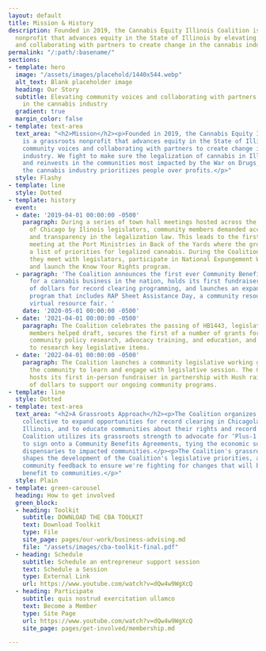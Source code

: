 ```yaml
---
layout: default
title: Mission & History
description: Founded in 2019, the Cannabis Equity Illinois Coalition is a grassroots
  nonprofit that advances equity in the State of Illinois by elevating community voices
  and collaborating with partners to create change in the cannabis industry.
permalink: "/:path/:basename/"
sections:
- template: hero
  image: "/assets/images/placehold/1440x544.webp"
  alt_text: Blank placeholder image
  heading: Our Story
  subtitle: Elevating community voices and collaborating with partners to create change
    in the cannabis industry
  gradient: true
  margin_color: false
- template: text-area
  text_area: "<h2>Mission</h2><p>Founded in 2019, the Cannabis Equity Illinois Coalition
    is a grassroots nonprofit that advances equity in the State of Illinois by elevating
    community voices and collaborating with partners to create change in the cannabis
    industry. We fight to make sure the legalization of cannabis in Illinois repairs
    and reinvests in the communities most impacted by the War on Drugs, and to ensure
    the cannabis industry prioritizes people over profits.</p>"
  style: Flashy
- template: line
  style: Dotted
- template: history
  event:
  - date: '2019-04-01 00:00:00 -0500'
    paragraph: During a series of town hall meetings hosted across the South Side
      of Chicago by Ilinois legislators, community members demanded accountability
      and transparency in the legalization law. This leads to the first Coalition
      meeting at the Port Ministries in Back of the Yards where the group develops
      a list of priorities for legalized cannabis. During the Coalition’s first year,
      they meet with legislators, participate in National Expungement Week events,
      and launch the Know Your Rights program.
  - paragraph: 'The Coalition announces the first ever Community Benefits Agreement
      for a cannabis business in the nation, holds its first fundraiser raising thousands
      of dollars for record clearing programming, and launches an expanded expungement
      program that includes RAP Sheet Assistance Day, a community resource fair, and
      virtual resource fair. '
    date: '2020-05-01 00:00:00 -0500'
  - date: '2021-04-01 00:00:00 -0500'
    paragraph: The Coalition celebrates the passing of HB1443, legislation that Coalition
      members helped draft, secures the first of a number of grants for its work in
      community policy research, advocacy training, and education, and forms committees
      to research key legislative items.
  - date: '2022-04-01 00:00:00 -0500'
    paragraph: The Coalition launches a community legislative working group and invites
      the community to learn and engage with legislative session. The Coalition also
      hosts its first in-person fundraiser in partnership with Hush raising thousands
      of dollars to support our ongoing community programs.
- template: line
  style: Dotted
- template: text-area
  text_area: "<h2>A Grassroots Approach</h2><p>The Coalition organizes as a grassroots
    collective to expand opportunities for record clearing in Chicagoland and across
    Illinois, and to educate communities about their rights and record clearing opportunities.</p><p>The
    Coalition utilizes its grassroots strength to advocate for ‘Plus-1’ dispensaries
    to sign onto a Community Benefits Agreements, tying the economic success of those
    dispensaries to impacted communities.</p><p>The Coalition's grassroots structure
    shapes the development of the Coalition's legislative priorities, as we gather
    community feedback to ensure we're fighting for changes that will bring the largest
    benefit to communities.</p>"
  style: Plain
- template: green-carousel
  heading: How to get involved
  green_block:
  - heading: Toolkit
    subtitle: DOWNLOAD THE CBA TOOLKIT
    text: Download Toolkit
    type: File
    site_page: pages/our-work/business-advising.md
    file: "/assets/images/cba-toolkit-final.pdf"
  - heading: Schedule
    subtitle: Schedule an entrepreneur support session
    text: Schedule a Session
    type: External Link
    url: https://www.youtube.com/watch?v=dQw4w9WgXcQ
  - heading: Participate
    subtitle: quis nostrud exercitation ullamco
    text: Become a Member
    type: Site Page
    url: https://www.youtube.com/watch?v=dQw4w9WgXcQ
    site_page: pages/get-involved/membership.md

---
```


